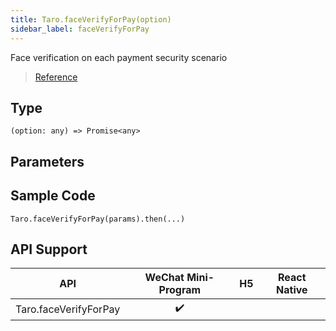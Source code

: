 ```yaml
---
title: Taro.faceVerifyForPay(option)
sidebar_label: faceVerifyForPay
---
```


Face verification on each payment security scenario

> [Reference](https://developers.weixin.qq.com/miniprogram/dev/api/open-api/payment/wx.faceVerifyForPay.html)

## Type

```tsx
(option: any) => Promise<any>
```

## Parameters

## Sample Code

```tsx
Taro.faceVerifyForPay(params).then(...)
```

## API Support

|          API          | WeChat Mini-Program | H5 | React Native |
|:---------------------:|:-------------------:|:--:|:------------:|
| Taro.faceVerifyForPay |         ✔️          |    |              |
